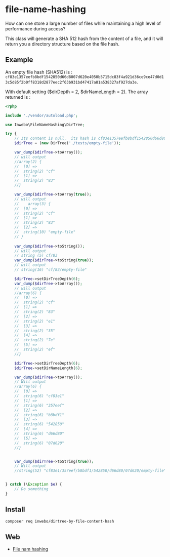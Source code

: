 # file-name-hashing
How can one store a large number of files while maintaining a high level of performance during access?

This class will generate a SHA 512 hash from the content of a file, and it will return you a directory structure based on
the file hash.

## Example

An empty file hash (SHA512) is : `cf83e1357eefb8bdf1542850d66d8007d620e4050b5715dc83f4a921d36ce9ce47d0d13c5d85f2b0ff8318d2877eec2f63b931bd47417a81a538327af927da3e`.

With default setting ($dirDepth = 2, $dirNameLength = 2). The array returned is :

```php
<?php

include './vendor/autoload.php';

use Inwebo\FileNameHashing\DirTree;

try {
    // Its content is null,  its hash is cf83e1357eefb8bdf1542850d66d8007d620e4050b5715dc83f4a921d36ce9ce47d0d13c5d85f2b0ff8318d2877eec2f63b931bd47417a81a538327af927da3e
    $dirTree = (new DirTree('./tests/empty-file'));

    var_dump($dirTree->toArray());
    // will output
    //array(2) {
    //  [0] =>
    //  string(2) "cf"
    //  [1] =>
    //  string(2) "83"
    //}

    var_dump($dirTree->toArray(true));
    // will output
    //    array(3) {
    //  [0] =>
    //  string(2) "cf"
    //  [1] =>
    //  string(2) "83"
    //  [2] =>
    //  string(10) "empty-file"
    // }
    
    var_dump($dirTree->toString());
    // will output
    // string (5) cf/83
    var_dump($dirTree->toString(true));
    // will output
    // string(16) "cf/83/empty-file"

    $dirTree->setDirTreeDepth(6);
    var_dump($dirTree->toArray());
    // will output
    //array(6) {
    //  [0] =>
    //  string(2) "cf"
    //  [1] =>
    //  string(2) "83"
    //  [2] =>
    //  string(2) "e1"
    //  [3] =>
    //  string(2) "35"
    //  [4] =>
    //  string(2) "7e"
    //  [5] =>
    //  string(2) "ef"
    //}

    $dirTree->setDirTreeDepth(6);
    $dirTree->setDirNameLength(6);

    var_dump($dirTree->toArray());
    // Will output
    //array(6) {
    //  [0] =>
    //  string(6) "cf83e1"
    //  [1] =>
    //  string(6) "357eef"
    //  [2] =>
    //  string(6) "b8bdf1"
    //  [3] =>
    //  string(6) "542850"
    //  [4] =>
    //  string(6) "d66d80"
    //  [5] =>
    //  string(6) "07d620"
    //}


    var_dump($dirTree->toString(true));
    // Will output
    //string(52) "cf83e1/357eef/b8bdf1/542850/d66d80/07d620/empty-file"


} catch (\Exception $e) {
    // Do something
}
```

## Install

```bash
composer req inwebo/dirtree-by-file-content-hash
```

## Web
- [File nam hashing](https://medium.com/eonian-technologies/file-name-hashing-creating-a-hashed-directory-structure-eabb03aa4091)